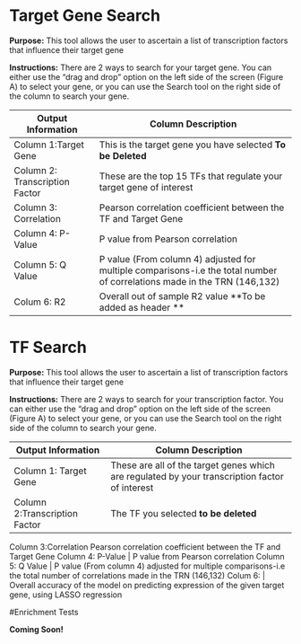 # Target Gene Search

**Purpose:** This tool allows the user to ascertain a list of transcription factors that influence their target gene

**Instructions:** There are 2 ways to search for your target gene. You can either use the “drag and drop” option on the left side of the screen (Figure A) to select your gene, or you can use the Search tool on the right side of the column to search your gene.

Output Information | Column	Description
------------ | -------------
Column 1:Target Gene	 |  This is the target gene you have selected **To be Deleted**
Column 2: Transcription Factor | 	These are the top 15 TFs that regulate your target gene of interest
Column 3: Correlation | 	Pearson correlation coefficient between the TF and Target Gene
Column 4: P-Value	 | P value from Pearson correlation
Column 5: Q Value | 	P value (From column 4) adjusted for multiple comparisons-i.e the total number of correlations made in the TRN (146,132) 
Colum 6: R2	 | Overall out of sample R2 value **To be added as header **

# TF Search
**Purpose:** This tool allows the user to ascertain a list of transcription factors that influence their target gene

**Instructions:** There are 2 ways to search for your transcription factor. You can either use the “drag and drop” option on the left side of the screen (Figure A) to select your gene, or you can use the Search tool on the right side of the column to search your gene.

Output Information | Column	Description
------------ | -------------
Column 1: Target Gene	 | These are all of the target genes which are regulated by your transcription factor of interest
Column 2:Transcription Factor  | The TF you selected **to be deleted**
Column 3:Correlation	Pearson correlation coefficient between the TF and Target Gene
Column 4: P-Value | P value from Pearson correlation
Column 5: Q Value | P value (From column 4) adjusted for multiple comparisons-i.e the total number of correlations made in the TRN (146,132) 
Colum 6: | Overall accuracy of the model on predicting expression of the given target gene, using LASSO regression

#Enrichment Tests

**Coming Soon!**
